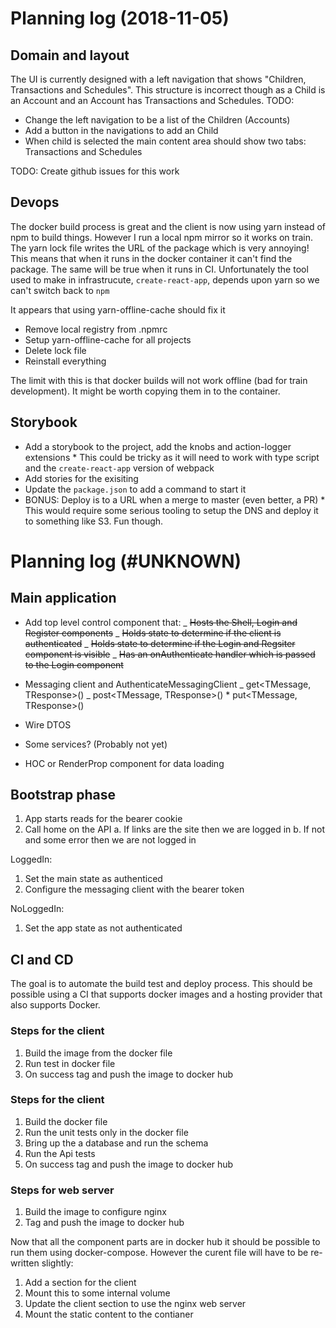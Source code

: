 # Planning log (2018-11-05)

## Domain and layout

The UI is currently designed with a left navigation that shows "Children, Transactions and Schedules". This structure is incorrect though as a Child is an Account and an Account has Transactions and Schedules. TODO:

- Change the left navigation to be a list of the Children (Accounts)
- Add a button in the navigations to add an Child
- When child is selected the main content area should show two tabs: Transactions and Schedules

TODO: Create github issues for this work

## Devops

The docker build process is great and the client is now using yarn instead of npm to build things. However I run a local npm mirror so it works on train. The yarn lock file writes the URL of the package which is very annoying! This means that when it runs in the docker container it can't find the package. The same will be true when it runs in CI. Unfortunately the tool used to make in infrastrucute, `create-react-app`, depends upon yarn so we can't switch back to `npm`

It appears that using yarn-offline-cache should fix it

- Remove local registry from .npmrc
- Setup yarn-offline-cache for all projects
- Delete lock file
- Reinstall everything

The limit with this is that docker builds will not work offline (bad for train development). It might be worth copying them in to the container.

## Storybook

- Add a storybook to the project, add the knobs and action-logger extensions \* This could be tricky as it will need to work with type script and the `create-react-app` version of webpack
- Add stories for the exisiting
- Update the `package.json` to add a command to start it
- BONUS: Deploy is to a URL when a merge to master (even better, a PR) \* This would require some serious tooling to setup the DNS and deploy it to something like S3. Fun though.

# Planning log (#UNKNOWN)

## Main application

- Add top level control component that:
  _ ~~Hosts the Shell, Login and Register components~~
  _ ~~Holds state to determine if the client is authenticated~~
  _ ~~Holds state to determine if the Login and Regsiter component is visible~~
  _ ~~Has an onAuthenticate handler which is passed to the Login component~~

- Messaging client and AuthenticateMessagingClient
  _ get<TMessage, TResponse>()
  _ post<TMessage, TResponse>() \* put<TMessage, TResponse>()
- Wire DTOS
- Some services? (Probably not yet)
- HOC or RenderProp component for data loading

## Bootstrap phase

1. App starts reads for the bearer cookie
2. Call home on the API
   a. If links are the site then we are logged in
   b. If not and some error then we are not logged in

LoggedIn:

1. Set the main state as authenticed
2. Configure the messaging client with the bearer token

NoLoggedIn:

1. Set the app state as not authenticated

## CI and CD

The goal is to automate the build test and deploy process. This should be possible using a CI that supports
docker images and a hosting provider that also supports Docker.

### Steps for the client

1. Build the image from the docker file
2. Run test in docker file
3. On success tag and push the image to docker hub

### Steps for the client

1. Build the docker file
2. Run the unit tests only in the docker file
3. Bring up the a database and run the schema
4. Run the Api tests
5. On success tag and push the image to docker hub

### Steps for web server

1. Build the image to configure nginx
2. Tag and push the image to docker hub

Now that all the component parts are in docker hub it should be possible to run them using docker-compose. However the
curent file will have to be re-written slightly:

1. Add a section for the client
2. Mount this to some internal volume
3. Update the client section to use the nginx web server
4. Mount the static content to the contianer
